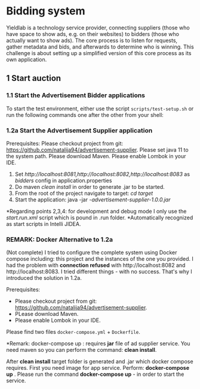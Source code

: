 Bidding system
==============

Yieldlab is a technology service provider, connecting suppliers (those who have space to show ads, e.g. on their
websites) to bidders (those who actually want to show ads). The core process is to listen for requests, gather metadata
and bids, and afterwards to determine who is winning. This challenge is about setting up a simplified version of this
core process as its own application.

## 1 Start auction

### 1.1 Start the Advertisement Bidder applications

To start the test environment, either use the script `scripts/test-setup.sh` or run the following commands one after the other from your shell:


### 1.2a Start the Advertisement Supplier application

Prerequisites:
Please checkout project from git: https://github.com/natalija94/advertisement-supplier. Please set java 11 to the system path.
Please download Maven. 
Please enable Lombok in your IDE.

1. Set _http://localhost:8081,http://localhost:8082,http://localhost:8083_ as _bidders_ config in application.properties
2. Do maven _clean install_ in order to generate .jar to be started.
3. From the root of the project navigate to target: _cd target_
4. Start the application: java -jar _-advertisement-supplier-1.0.0.jar_


*Regarding points 2,3,4: for development and debug mode I only use the _start.run.xml_ script which is pound in .run folder.
*Automatically recognized as start scripts in Intelli JIDEA.




### REMARK: Docker Alternative to 1.2a
(Not complete)
I tried to configure the complete system using Docker compose including: this project and the instances of the one you provided.
I had the problem with **connection refused** with http://localhost:8082 and http://localhost:8083. I tried different things - with no success.
That's why I introduced the solution in 1.2a.


Prerequisites:
- Please checkout project from git: https://github.com/natalija94/advertisement-supplier.
- PLease download Maven.
- Please enable Lombok in your IDE.

Please find two files `docker-compose.yml` + `Dockerfile`.

*Remark:
docker-compose up  :   requires **jar** file of ad supplier service.
You need maven so you can perform the command: **clean install**.

After **clean install** target folder is generated and .jar which docker compose requires.
First you need image for app service. 
Perform: **docker-compose up** .
Please run the command **docker-compose up** - in order to start the service.
